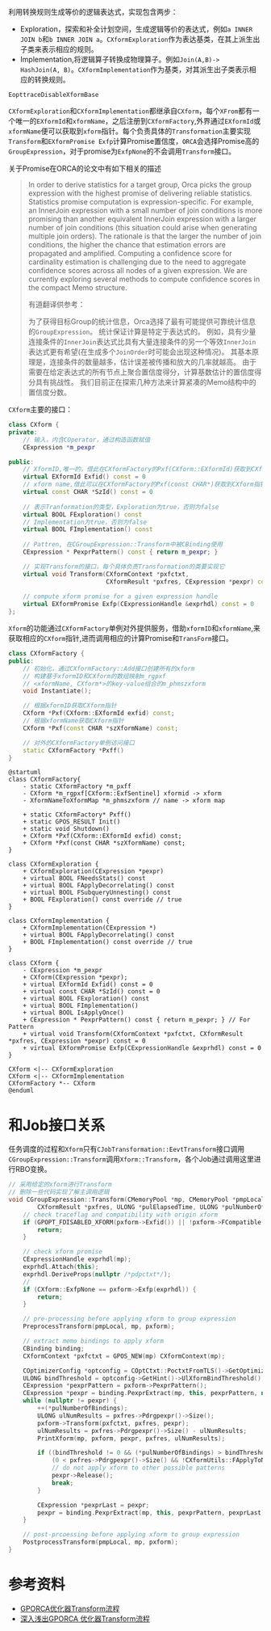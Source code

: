 利用转换规则生成等价的逻辑表达式，实现包含两步：
- Exploration，探索和补全计划空间，生成逻辑等价的表达式，例如`a INNER JOIN b`和`b INNER JOIN a`。`CXformExploration`作为表达基类，在其上派生出子类来表示相应的规则。
- Implementation,将逻辑算子转换成物理算子。例如`Join(A,B)-> HashJoin(A, B)`。`CXformImplementation`作为基类，对其派生出子类表示相应的转换规则。

```
EopttraceDisableXformBase
```

`CXformExploration`和`CXformImplementation`都继承自`CXform`，每个`XFrom`都有一个唯一的`EXformId`和`xformName`，之后注册到`CXformFactory`,外界通过`EXformId`或`xformName`便可以获取到`xform`指针。每个负责具体的`Transformation`主要实现`Transform`和`EXformPromise Exfp`计算Promise置信度，`ORCA`会选择Promise高的`GroupExpression`，对于promise为`ExfpNone`的不会调用`Transform`接口。

关于Promise在ORCA的论文中有如下相关的描述
> In order to derive statistics for a target group, Orca picks the group expression with the highest promise of delivering reliable statistics. Statistics promise computation is expression-specific. For example, an InnerJoin expression with a small number of join conditions is more promising than another equivalent InnerJoin expression with a larger number of join conditions (this situation could arise when generating multiple join orders). The rationale is that the larger the number of join conditions, the higher the chance that estimation errors are propagated and amplified. Computing a confidence score for cardinality estimation is challenging due to the need to aggregate confidence scores across all nodes of a given expression. We are currently exploring several methods to compute confidence scores in the compact Memo structure.
> 
> 有道翻译供参考：
> 
> 为了获得目标Group的统计信息，Orca选择了最有可能提供可靠统计信息的`GroupExpression`。 统计保证计算是特定于表达式的。 例如，具有少量连接条件的`InnerJoin`表达式比具有大量连接条件的另一个等效`InnerJoin`表达式更有希望(在生成多个`JoinOrder`时可能会出现这种情况)。 其基本原理是，连接条件的数量越多，估计误差被传播和放大的几率就越高。 由于需要在给定表达式的所有节点上聚合置信度得分，计算基数估计的置信度得分具有挑战性。 我们目前正在探索几种方法来计算紧凑的Memo结构中的置信度分数。

`CXform`主要的接口：

```C++
class CXform {
private:
    // 输入，内含COperator，通过构造函数赋值
    CExpression *m_pexpr

public:
    // XformID,唯一的，借此在CXformFactory的Pxf(CXform::EXformId)获取到CXform指针
    virtual EXformId Exfid() const = 0
    // xform name,借此可以在CXformFactory的Pxf(const CHAR*)获取到CXform指针
    virtual const CHAR *SzId() const = 0
    
    // 表示Tranformation的类型，Exploration为true，否则为false
    virtual BOOL FExploration() const
    // Implementation为true，否则为false
    virtual BOOL FImplementation() const
    
    // Pattren, 在CGroupExpression::Transform中被CBinding使用
    CExpression * PexprPattern() const { return m_pexpr; }

    // 实现Transform的接口，每个具体负责Transformation的类要实现它
    virtual void Transform(CXformContext *pxfctxt,
                           CXformResult *pxfres, CExpression *pexpr) const = 0
    
    // compute xform promise for a given expression handle
    virtual EXformPromise Exfp(CExpressionHandle &exprhdl) const = 0
};
```

`Xform`的功能通过`CXformFactory`单例对外提供服务，借助`xformID`和`xformName`,来获取相应的`CXform`指针,进而调用相应的计算Promise和`TransForm`接口。

```C++
class CXformFactory {
public:
    // 初始化，通过CXformFactory::Add接口创建所有的xform
    // 构建基于xformID和CXform的数组映射m_rgpxf
    // <xformName, CXform*>的key-value组合的m_phmszxform
    void Instantiate();

    // 根据xformID获取CXform指针
    CXform *Pxf(CXform::EXformId exfid) const;
    // 根据xformName获取CXform指针
    CXform *Pxf(const CHAR *szXformName) const;

    // 对外的CXformFactory单例访问接口
    static CXformFactory *Pxff()
}
```
```plantuml
@startuml
class CXformFactory{
    - static CXformFactory *m_pxff
    - CXform *m_rgpxf[CXform::ExfSentinel] xformid -> xform
    - XformNameToXformMap *m_phmszxform // name -> xform map

    + static CXformFactory* Pxff()
    + static GPOS_RESULT Init()
    + static void Shutdown()
    + CXform *Pxf(CXform::EXformId exfid) const;
    + CXform *Pxf(const CHAR *szXformName) const;
}

class CXformExploration {
    + CXformExploration(CExpression *pexpr)
    + virtual BOOL FNeedsStats() const
    + virtual BOOL FApplyDecorrelating() const
    + virtual BOOL FSubqueryUnnesting() const
    + BOOL FExploration() const override // true
}

class CXformImplementation {
    + CXformImplementation(CExpression *)
    + virtual BOOL FApplyDecorrelating() const
    + BOOL FImplementation() const override // true
}

class CXform {
    - CExpression *m_pexpr
    + CXform(CExpression *pexpr);
    + virtual EXformId Exfid() const = 0
    + virtual const CHAR *SzId() const = 0
    + virtual BOOL FExploration() const
    + virtual BOOL FImplementation()
    + virtual BOOL IsApplyOnce()
    + CExpression * PexprPattern() const { return m_pexpr; } // For Pattern
    + virtual void Transform(CXformContext *pxfctxt, CXformResult *pxfres, CExpression *pexpr) const = 0
    + virtual EXformPromise Exfp(CExpressionHandle &exprhdl) const = 0
}

CXform <|-- CXformExploration
CXform <|-- CXformImplementation
CXformFactory *-- CXform
@enduml
```

# 和Job接口关系
任务调度的过程和`Xform`只有`CJobTransformation::EevtTransform`接口调用`CGroupExpression::Transform`调用`Xform::Transform`，各个Job通过调用这里进行RBO变换。
```C++
// 采用给定的xform进行Transform
// 删除一些代码实现了解主调用逻辑
void CGroupExpression::Transform(CMemoryPool *mp, CMemoryPool *pmpLocal, CXform *pxform
        CXformResult *pxfres, ULONG *pulElapsedTime, ULONG *pulNumberOfBindings) {
	// check traceflag and compatibility with origin xform
	if (GPOPT_FDISABLED_XFORM(pxform->Exfid()) || !pxform->FCompatible(m_exfidOrigin)) {
		return;
	}

	// check xform promise
	CExpressionHandle exprhdl(mp);
	exprhdl.Attach(this);
	exprhdl.DeriveProps(nullptr /*pdpctxt*/);
    // 
	if (CXform::ExfpNone == pxform->Exfp(exprhdl)) {
		return;
	}

	// pre-processing before applying xform to group expression
	PreprocessTransform(pmpLocal, mp, pxform);

	// extract memo bindings to apply xform
	CBinding binding;
	CXformContext *pxfctxt = GPOS_NEW(mp) CXformContext(mp);

	COptimizerConfig *optconfig = COptCtxt::PoctxtFromTLS()->GetOptimizerConfig();
	ULONG bindThreshold = optconfig->GetHint()->UlXformBindThreshold();
	CExpression *pexprPattern = pxform->PexprPattern();
	CExpression *pexpr = binding.PexprExtract(mp, this, pexprPattern, nullptr);
	while (nullptr != pexpr) {
		++(*pulNumberOfBindings);
		ULONG ulNumResults = pxfres->Pdrgpexpr()->Size();
		pxform->Transform(pxfctxt, pxfres, pexpr);
		ulNumResults = pxfres->Pdrgpexpr()->Size() - ulNumResults;
		PrintXform(mp, pxform, pexpr, pxfres, ulNumResults);

		if ((bindThreshold != 0 && (*pulNumberOfBindings) > bindThreshold) || pxform->IsApplyOnce() ||
			(0 < pxfres->Pdrgpexpr()->Size() && !CXformUtils::FApplyToNextBinding(pxform, pexpr))) {
			// do not apply xform to other possible patterns
			pexpr->Release();
			break;
		}

		CExpression *pexprLast = pexpr;
		pexpr = binding.PexprExtract(mp, this, pexprPattern, pexprLast);
	}

	// post-prcoessing before applying xform to group expression
	PostprocessTransform(pmpLocal, mp, pxform);
}
```

# 参考资料
- [GPORCA优化器Transform流程](https://blog.csdn.net/dusx1981/article/details/124553274)
- [深入浅出GPORCA 优化器Transform流程](https://view.inews.qq.com/a/20220512A08XU200?tbkt=A&uid=)

